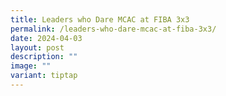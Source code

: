 ```yaml
---
title: Leaders who Dare MCAC at FIBA 3x3
permalink: /leaders-who-dare-mcac-at-fiba-3x3/
date: 2024-04-03
layout: post
description: ""
image: ""
variant: tiptap
---
```

